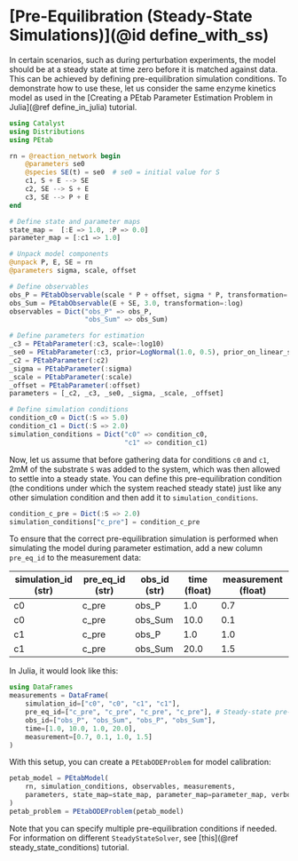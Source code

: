 # [Pre-Equilibration (Steady-State Simulations)](@id define_with_ss)

In certain scenarios, such as during perturbation experiments, the model should be at a steady state at time zero before it is matched against data. This can be achieved by defining pre-equilibration simulation conditions. To demonstrate how to use these, let us consider the same enzyme kinetics model as used in the [Creating a PEtab Parameter Estimation Problem in Julia](@ref define_in_julia) tutorial.

```julia
using Catalyst 
using Distributions
using PEtab

rn = @reaction_network begin
    @parameters se0
    @species SE(t) = se0  # se0 = initial value for S
    c1, S + E --> SE
    c2, SE --> S + E
    c3, SE --> P + E
end

# Define state and parameter maps
state_map =  [:E => 1.0, :P => 0.0]
parameter_map = [:c1 => 1.0]

# Unpack model components
@unpack P, E, SE = rn
@parameters sigma, scale, offset

# Define observables
obs_P = PEtabObservable(scale * P + offset, sigma * P, transformation=:lin)
obs_Sum = PEtabObservable(E + SE, 3.0, transformation=:log)
observables = Dict("obs_P" => obs_P, 
                   "obs_Sum" => obs_Sum) 

# Define parameters for estimation
_c3 = PEtabParameter(:c3, scale=:log10)
_se0 = PEtabParameter(:c3, prior=LogNormal(1.0, 0.5), prior_on_linear_scale=true)
_c2 = PEtabParameter(:c2)
_sigma = PEtabParameter(:sigma)
_scale = PEtabParameter(:scale)
_offset = PEtabParameter(:offset)
parameters = [_c2, _c3, _se0, _sigma, _scale, _offset]

# Define simulation conditions
condition_c0 = Dict(:S => 5.0)
condition_c1 = Dict(:S => 2.0)
simulation_conditions = Dict("c0" => condition_c0, 
                             "c1" => condition_c1)
```

Now, let us assume that before gathering data for conditions `c0` and `c1`, 2mM of the substrate `S` was added to the system, which was then allowed to settle into a steady state. You can define this pre-equilibration condition (the conditions under which the system reached steady state) just like any other simulation condition and then add it to `simulation_conditions`.

```julia
condition_c_pre = Dict(:S => 2.0)
simulation_conditions["c_pre"] = condition_c_pre
```

To ensure that the correct pre-equilibration simulation is performed when simulating the model during parameter estimation, add a new column `pre_eq_id` to the measurement data:

| simulation_id (str) | pre\_eq\_id (str) | obs_id (str) | time (float) | measurement (float) |
|---------------------|-----------------|--------------|--------------|---------------------|
| c0                  | c_pre           | obs_P        | 1.0          | 0.7                 |
| c0                  | c_pre           | obs_Sum      | 10.0         | 0.1                 |
| c1                  | c_pre           | obs_P        | 1.0          | 1.0                 |
| c1                  | c_pre           | obs_Sum      | 20.0         | 1.5                 |

In Julia, it would look like this:

```julia
using DataFrames
measurements = DataFrame(
    simulation_id=["c0", "c0", "c1", "c1"],
    pre_eq_id=["c_pre", "c_pre", "c_pre", "c_pre"], # Steady-state pre-eq simulations 
    obs_id=["obs_P", "obs_Sum", "obs_P", "obs_Sum"],
    time=[1.0, 10.0, 1.0, 20.0],
    measurement=[0.7, 0.1, 1.0, 1.5]
)
```

With this setup, you can create a `PEtabODEProblem` for model calibration:

```julia
petab_model = PEtabModel(
    rn, simulation_conditions, observables, measurements,
    parameters, state_map=state_map, parameter_map=parameter_map, verbose=true
)
petab_problem = PEtabODEProblem(petab_model)  
```

Note that you can specify multiple pre-equilibration conditions if needed. For information on different `SteadyStateSolver`, see [this](@ref steady_state_conditions) tutorial.